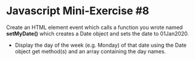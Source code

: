 # Javascript Mini-Exercise #8
Create an HTML element event which calls a function you wrote named **setMyDate()** which creates a Date object and sets the date to 01Jan2020.
- Display the day of the week (e.g. Monday) of that date using the Date object get method(s) and an array containing the day names. 
